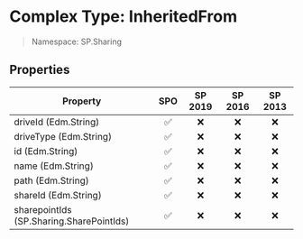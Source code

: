# Complex Type: InheritedFrom

> Namespace: SP.Sharing

## Properties

Property | SPO | SP 2019 | SP 2016 | SP 2013
----------|:---:|:-------:|:-------:|:-------:
driveId (Edm.String) | ✅ | ❌ | ❌ | ❌
driveType (Edm.String) | ✅ | ❌ | ❌ | ❌
id (Edm.String) | ✅ | ❌ | ❌ | ❌
name (Edm.String) | ✅ | ❌ | ❌ | ❌
path (Edm.String) | ✅ | ❌ | ❌ | ❌
shareId (Edm.String) | ✅ | ❌ | ❌ | ❌
sharepointIds (SP.Sharing.SharePointIds) | ✅ | ❌ | ❌ | ❌